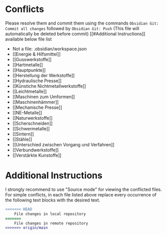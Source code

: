 # Conflicts
Please resolve them and commit them using the commands `Obsidian Git: Commit all changes` followed by `Obsidian Git: Push`
(This file will automatically be deleted before commit)
[[#Additional Instructions]] available below file list

- Not a file: .obsidian/workspace.json
- [[Energie & Hilfsmittel]]
- [[Gusswerkstoffe]]
- [[Hartmetalle]]
- [[Hauptpunkte]]
- [[Herstellung der Werkstoffe]]
- [[Hydraulische Presse]]
- [[Künstiche Nichtmetallwerkstoffe]]
- [[Leichtmetalle]]
- [[Maschinen zum Umformen]]
- [[Maschinenhämmer]]
- [[Mechanische Presse]]
- [[NE-Metalle]]
- [[Naturwerkstoffe]]
- [[Scherschneiden]]
- [[Schwermetalle]]
- [[Sintern]]
- [[Stähle]]
- [[Unterschied zwischen Vorgang und Verfahren]]
- [[Verbundwerkstoffe]]
- [[Verstärkte Kunstoffe]]

# Additional Instructions
I strongly recommend to use "Source mode" for viewing the conflicted files. For simple conflicts, in each file listed above replace every occurrence of the following text blocks with the desired text.

```diff
<<<<<<< HEAD
    File changes in local repository
=======
    File changes in remote repository
>>>>>>> origin/main
```